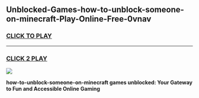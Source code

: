 
## Unblocked-Games-how-to-unblock-someone-on-minecraft-Play-Online-Free-0vnav
<h3>
<a href="https://premium76.site?title=how-to-unblock-someone-on-minecraft&ref=26A">CLICK TO PLAY</a></h3>
<hr>

<h3>
<a href="https://premium76.site?title=how-to-unblock-someone-on-minecraft&ref=26A">CLICK 2 PLAY</a>
  
</h3>

<a href="https://premium76.site?title=how-to-unblock-someone-on-minecraft&ref=26A"><img src="https://clearcache.store/games.png"></a>


**how-to-unblock-someone-on-minecraft games unblocked: Your Gateway to Fun and Accessible Online Gaming**
